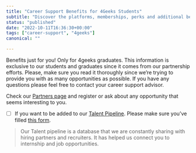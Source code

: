 ```yaml
---
title: "Career Support Benefits for 4Geeks Students"
subtitle: "Discover the platforms, memberships, perks and additional benefits we have available for all 4Geeks Students."
status: "published"
date: "2022-10-11T16:36:30+00:00"
tags: ["career-support", "4geeks"]
canonical: ""

---
```


Benefits just for you! Only for 4geeks graduates. 
This information is exclusive to our students and graduates since it comes from our partnership efforts. Please, make sure you read it thoroughly since we’re trying to provide you with as many opportunities as possible. If you have any questions please feel free to contact your career support advisor. 

Check our [Partners page](https://4geeksacademy.notion.site/Partners-Page-Nuestros-Aliados-1721e41db924416eb9487c5ee0624018) and register or ask about any opportunity that seems interesting to you. 

- [ ] If you want to be added to our [Talent Pipeline](https://4geeksacademy.notion.site/Talent-Pipeline-1180362c34e048f78cb9deed8085f90d). Please make sure you’ve filled [this form](https://4geeksacademy.notion.site/Talent-Pipeline-Form-Formulario-de-Talent-Pipeline-91a850d9b1e94fa099799ba7d63bf51b). 

> Our Talent pipeline is a database that we are constantly sharing with hiring partners and recruiters. It has helped us connect you to internship and job opportunities.  
